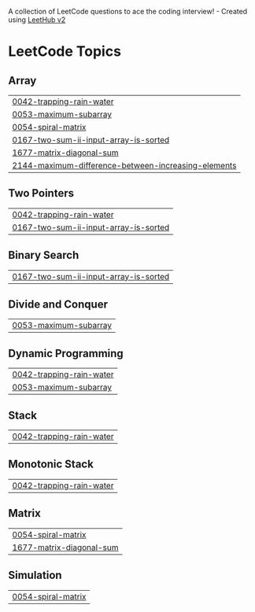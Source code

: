 A collection of LeetCode questions to ace the coding interview! - Created using [LeetHub v2](https://github.com/arunbhardwaj/LeetHub-2.0)
<!---LeetCode Topics Start-->
# LeetCode Topics
## Array
|  |
| ------- |
| [0042-trapping-rain-water](https://github.com/saklechas03/DSA/tree/master/0042-trapping-rain-water) |
| [0053-maximum-subarray](https://github.com/saklechas03/DSA/tree/master/0053-maximum-subarray) |
| [0054-spiral-matrix](https://github.com/saklechas03/DSA/tree/master/0054-spiral-matrix) |
| [0167-two-sum-ii-input-array-is-sorted](https://github.com/saklechas03/DSA/tree/master/0167-two-sum-ii-input-array-is-sorted) |
| [1677-matrix-diagonal-sum](https://github.com/saklechas03/DSA/tree/master/1677-matrix-diagonal-sum) |
| [2144-maximum-difference-between-increasing-elements](https://github.com/saklechas03/DSA/tree/master/2144-maximum-difference-between-increasing-elements) |
## Two Pointers
|  |
| ------- |
| [0042-trapping-rain-water](https://github.com/saklechas03/DSA/tree/master/0042-trapping-rain-water) |
| [0167-two-sum-ii-input-array-is-sorted](https://github.com/saklechas03/DSA/tree/master/0167-two-sum-ii-input-array-is-sorted) |
## Binary Search
|  |
| ------- |
| [0167-two-sum-ii-input-array-is-sorted](https://github.com/saklechas03/DSA/tree/master/0167-two-sum-ii-input-array-is-sorted) |
## Divide and Conquer
|  |
| ------- |
| [0053-maximum-subarray](https://github.com/saklechas03/DSA/tree/master/0053-maximum-subarray) |
## Dynamic Programming
|  |
| ------- |
| [0042-trapping-rain-water](https://github.com/saklechas03/DSA/tree/master/0042-trapping-rain-water) |
| [0053-maximum-subarray](https://github.com/saklechas03/DSA/tree/master/0053-maximum-subarray) |
## Stack
|  |
| ------- |
| [0042-trapping-rain-water](https://github.com/saklechas03/DSA/tree/master/0042-trapping-rain-water) |
## Monotonic Stack
|  |
| ------- |
| [0042-trapping-rain-water](https://github.com/saklechas03/DSA/tree/master/0042-trapping-rain-water) |
## Matrix
|  |
| ------- |
| [0054-spiral-matrix](https://github.com/saklechas03/DSA/tree/master/0054-spiral-matrix) |
| [1677-matrix-diagonal-sum](https://github.com/saklechas03/DSA/tree/master/1677-matrix-diagonal-sum) |
## Simulation
|  |
| ------- |
| [0054-spiral-matrix](https://github.com/saklechas03/DSA/tree/master/0054-spiral-matrix) |
<!---LeetCode Topics End-->